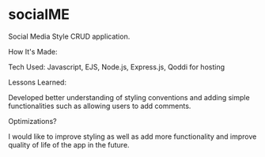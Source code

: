 # socialME
Social Media Style CRUD application.



How It's Made:

Tech Used: Javascript, EJS, Node.js, Express.js, Qoddi for hosting

Lessons Learned: 

Developed better understanding of styling conventions and adding simple functionalities such as allowing users to add comments. 

Optimizations?

I would like to improve styling as well as add more functionality and improve quality of life of the app in the future.
